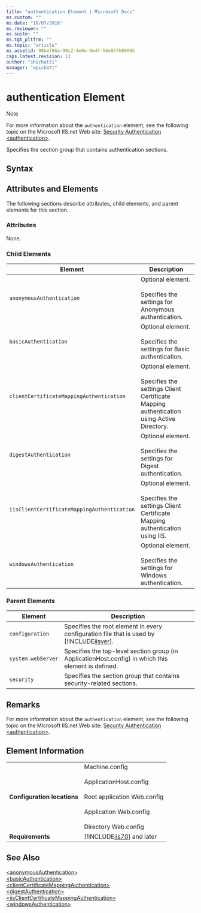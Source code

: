 ```yaml
---
title: "authentication Element | Microsoft Docs"
ms.custom: ""
ms.date: "10/07/2016"
ms.reviewer: ""
ms.suite: ""
ms.tgt_pltfrm: ""
ms.topic: "article"
ms.assetid: 98bef86a-90c2-4e0e-9e4f-56e05fb9900b
caps.latest.revision: 12
author: "shirhatti"
manager: "wpickett"
---
```

# authentication Element
> [!NOTE]
>  For more information about the `authentication` element, see the following topic on the Microsoft IIS.net Web site: [Security Authentication \<authentication>](http://www.iis.net/ConfigReference/system.webServer/security/authentication).  
  
 Specifies the section group that contains authentication sections.  
  
## Syntax  
  
## Attributes and Elements  
 The following sections describe attributes, child elements, and parent elements for this section.  
  
### Attributes  
 None.  
  
### Child Elements  
  
|Element|Description|  
|-------------|-----------------|  
|`anonymousAuthentication`|Optional element.<br /><br /> Specifies the settings for Anonymous authentication.|  
|`basicAuthentication`|Optional element.<br /><br /> Specifies the settings for Basic authentication.|  
|`clientCertificateMappingAuthentication`|Optional element.<br /><br /> Specifies the settings Client Certificate Mapping authentication using Active Directory.|  
|`digestAuthentication`|Optional element.<br /><br /> Specifies the settings for Digest authentication.|  
|`iisClientCertificateMappingAuthentication`|Optional element.<br /><br /> Specifies the settings Client Certificate Mapping authentication using IIS.|  
|`windowsAuthentication`|Optional element.<br /><br /> Specifies the settings for Windows authentication.|  
  
### Parent Elements  
  
|Element|Description|  
|-------------|-----------------|  
|`configuration`|Specifies the root element in every configuration file that is used by [!INCLUDE[iisver](../../reference/admin/includes/iisver-md.md)].|  
|`system.webServer`|Specifies the top-level section group (in ApplicationHost.config) in which this element is defined.|  
|`security`|Specifies the section group that contains security-related sections.|  
  
## Remarks  
 For more information about the `authentication` element, see the following topic on the Microsoft IIS.net Web site: [Security Authentication \<authentication>](http://www.iis.net/ConfigReference/system.webServer/security/authentication).  
  
## Element Information  
  
|||  
|-|-|  
|**Configuration locations**|Machine.config<br /><br /> ApplicationHost.config<br /><br /> Root application Web.config<br /><br /> Application Web.config<br /><br /> Directory Web.config|  
|**Requirements**|[!INCLUDE[iis70](../../reference/admin/includes/iis70-md.md)] and later|  
  
## See Also  
 [\<anonymousAuthentication>](../../reference/admin/anonymousauthentication-element.md)   
 [\<basicAuthentication>](../../reference/admin/basicauthentication-element.md)   
 [\<clientCertificateMappingAuthentication>](../../reference/admin/clientcertificatemappingauthentication-element.md)   
 [\<digestAuthentication>](../../reference/admin/digestauthentication-element.md)   
 [\<iisClientCertificateMappingAuthentication>](../../reference/admin/iisclientcertificatemappingauthentication-element.md)   
 [\<windowsAuthentication>](../../reference/admin/windowsauthentication-element.md)